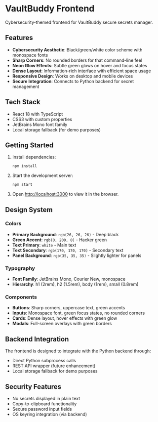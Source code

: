 # VaultBuddy Frontend

Cybersecurity-themed frontend for VaultBuddy secure secrets manager.

## Features

- **Cybersecurity Aesthetic**: Black/green/white color scheme with monospace fonts
- **Sharp Corners**: No rounded borders for that command-line feel
- **Neon Glow Effects**: Subtle green glows on hover and focus states
- **Dense Layout**: Information-rich interface with efficient space usage
- **Responsive Design**: Works on desktop and mobile devices
- **Secure Integration**: Connects to Python backend for secret management

## Tech Stack

- React 18 with TypeScript
- CSS3 with custom properties
- JetBrains Mono font family
- Local storage fallback (for demo purposes)

## Getting Started

1. Install dependencies:
   ```bash
   npm install
   ```

2. Start the development server:
   ```bash
   npm start
   ```

3. Open [http://localhost:3000](http://localhost:3000) to view it in the browser.

## Design System

### Colors
- **Primary Background**: `rgb(26, 26, 26)` - Deep black
- **Green Accent**: `rgb(0, 200, 0)` - Hacker green
- **Text Primary**: `white` - Main text
- **Text Secondary**: `rgb(170, 170, 170)` - Secondary text
- **Panel Background**: `rgb(35, 35, 35)` - Slightly lighter for panels

### Typography
- **Font Family**: JetBrains Mono, Courier New, monospace
- **Hierarchy**: h1 (2rem), h2 (1.5rem), body (1rem), small (0.8rem)

### Components
- **Buttons**: Sharp corners, uppercase text, green accents
- **Inputs**: Monospace font, green focus states, no rounded corners
- **Cards**: Dense layout, hover effects with green glow
- **Modals**: Full-screen overlays with green borders

## Backend Integration

The frontend is designed to integrate with the Python backend through:
- Direct Python subprocess calls
- REST API wrapper (future enhancement)
- Local storage fallback for demo purposes

## Security Features

- No secrets displayed in plain text
- Copy-to-clipboard functionality
- Secure password input fields
- OS keyring integration (via backend)
